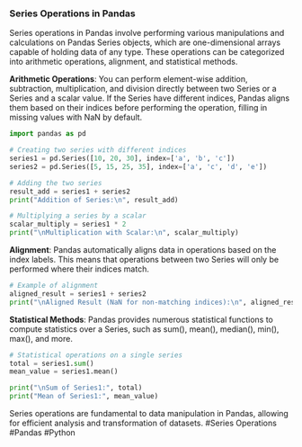 ### Series Operations in Pandas

Series operations in Pandas involve performing various manipulations and calculations on Pandas Series objects, which are one-dimensional arrays capable of holding data of any type. These operations can be categorized into arithmetic operations, alignment, and statistical methods.

**Arithmetic Operations**: You can perform element-wise addition, subtraction, multiplication, and division directly between two Series or a Series and a scalar value. If the Series have different indices, Pandas aligns them based on their indices before performing the operation, filling in missing values with NaN by default.

```python
import pandas as pd

# Creating two series with different indices
series1 = pd.Series([10, 20, 30], index=['a', 'b', 'c'])
series2 = pd.Series([5, 15, 25, 35], index=['a', 'c', 'd', 'e'])

# Adding the two series
result_add = series1 + series2
print("Addition of Series:\n", result_add)

# Multiplying a series by a scalar
scalar_multiply = series1 * 2
print("\nMultiplication with Scalar:\n", scalar_multiply)
```

**Alignment**: Pandas automatically aligns data in operations based on the index labels. This means that operations between two Series will only be performed where their indices match.

```python
# Example of alignment
aligned_result = series1 + series2
print("\nAligned Result (NaN for non-matching indices):\n", aligned_result)
```

**Statistical Methods**: Pandas provides numerous statistical functions to compute statistics over a Series, such as sum(), mean(), median(), min(), max(), and more.

```python
# Statistical operations on a single series
total = series1.sum()
mean_value = series1.mean()

print("\nSum of Series1:", total)
print("Mean of Series1:", mean_value)
```

Series operations are fundamental to data manipulation in Pandas, allowing for efficient analysis and transformation of datasets. #Series Operations #Pandas #Python